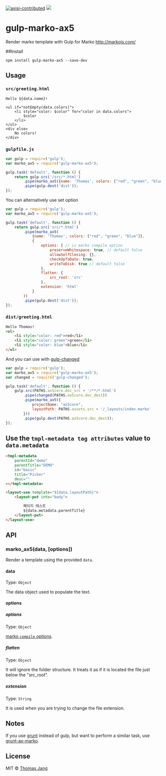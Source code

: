 [![axisj-contributed](https://img.shields.io/badge/AXISJ.com-Contributed-green.svg)](https://github.com/axisj) ![](https://img.shields.io/badge/Seowoo-Mondo&Thomas-red.svg)

# gulp-marko-ax5

Render marko template with Gulp for Marko http://markojs.com/


##Install

```shell
npm install gulp-marko-ax5 --save-dev
```

## Usage

### `src/greeting.html`

```erb
Hello ${data.name}!

<ul if="notEmpty(data.colors)">
    <li style="color: $color" for="color in data.colors">
        $color
    </li>
</ul>
<div else>
    No colors!
</div>
```

### `gulpfile.js`

```js
var gulp = require('gulp');
var marko_ax5 = require('gulp-marko-ax5');

gulp.task('default', function () {
	return gulp.src('/src/*.html')
        .pipe(marko_ax5({name: 'Thomas', colors: ["red", "green", "blue"]}))
        .pipe(gulp.dest('dist'));
});
```

You can alternatively use set option

```js
var gulp = require('gulp');
var marko_ax5 = require('gulp-marko-ax5');

gulp.task('default', function () {
	return gulp.src('src/*.html')
        .pipe(marko_ax5(
            {name: 'Thomas', colors: ["red", "green", "blue"]},
            {
                options: { // is marko compile option
                    preserveWhitespace: true, // default false
                    allowSelfClosing: {},
                    checkUpToDate: true,
                    writeToDisk: true // default false
                },
                flatten: {
                    src_root: 'src'
                },
                extension: 'html'
            }
        ))
        .pipe(gulp.dest('dist'));
});
```


### `dist/greeting.html`

```html
Hello Thomas!
<ul>
    <li style="color: red">red</li>
    <li style="color: green">green</li>
    <li style="color: blue">blue</li>
</ul>
```

And you can use with [gulp-changed](https://github.com/sindresorhus/gulp-changed)

```js
var gulp = require('gulp');
var marko_ax5 = require('gulp-marko-ax5');
var changed = require('gulp-changed');

gulp.task('default', function () {
    gulp.src(PATHS.ax5core.doc_src + '/**/*.html')
        .pipe(changed(PATHS.ax5core.doc_dest))
        .pipe(marko_ax5({
            projectName: "ax5core",
            layoutPath: PATHS.assets.src + '/_layouts/index.marko'
        }))
        .pipe(gulp.dest(PATHS.ax5core.doc_dest));
});
```

## Use the `tmpl-metadata tag attributes` value to` data.metadata`

```html
<tmpl-metadata
    parentId="demo"
    parentTitle="DEMO"
    id="basic"
    title="Picker"
    desc=""
></tmpl-metadata>

<layout-use template="${data.layoutPath}">
    <layout-put into="body">

        페이지 테스트
        ${data.metadata.parentTitle}
    </layout-put>
</layout-use>
```


## API

### marko_ax5(data, [options])

Render a template using the provided `data`.

#### data

Type: `Object`

The data object used to populate the text.

#### options


##### options

Type: `Object`

[marko `compile` options](http://markojs.com/docs/marko/javascript-api/#defaultoptions).


##### flatten

Type: `Object`

It will ignore the folder structure. It treats it as if it is located the file just below the "src_root".

##### extension

Type: `String`

It is used when you are trying to change the file extension.

## Notes

If you use [grunt](http://gruntjs.com) instead of gulp, but want to perform a similar task, use [grunt-ax-marko](https://github.com/thomasJang/grunt-ax-marko).


## License

MIT © [Thomas Jang](https://axisj.com)


